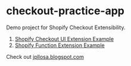 # checkout-practice-app

Demo project for Shopify Checkout Extensibility.

1. [Shopify Checkout UI Extension Example](https://jpllosa.blogspot.com/2024/07/shopify-checkout-ui-extension-example.html)
2. [Shopify Function Extension Example](https://jpllosa.blogspot.com/2024/08/shopify-function-extension-example.html)

Check out [jpllosa.blogspot.com](https://jpllosa.blogspot.com/)
